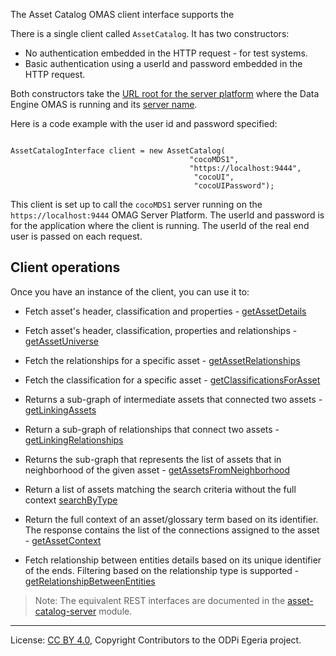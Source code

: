<!-- SPDX-License-Identifier: CC-BY-4.0 -->
<!-- Copyright Contributors to the ODPi Egeria project. -->


The Asset Catalog OMAS client interface supports the 


There is a single client called `AssetCatalog`.  It has two constructors:

* No authentication embedded in the HTTP request - for test systems.
* Basic authentication using a userId and password embedded in the HTTP request.

Both constructors take the [URL root for the server platform](../../../../docs/concepts/client-server/omas-server-url-root.md)
where the Data Engine OMAS is running and its [server name](../../../../docs/concepts/client-server/omas-server-name.md).

Here is a code example with the user id and password specified:

```

AssetCatalogInterface client = new AssetCatalog(
                                        "cocoMDS1",
                                        "https://localhost:9444",
                                         "cocoUI",
                                         "cocoUIPassword");

```

This client is set up to call the `cocoMDS1` server running on the `https://localhost:9444`
OMAG Server Platform.  The userId and password is for the application
where the client is running.  The userId of the real end user is passed
on each request.

## Client operations

Once you have an instance of the client, you can use it to:
* Fetch asset's header, classification and properties - [getAssetDetails]()

* Fetch asset's header, classification, properties and relationships - [getAssetUniverse]()

* Fetch the relationships for a specific asset - [getAssetRelationships]()

* Fetch the classification for a specific asset - [getClassificationsForAsset]()

* Returns a sub-graph of intermediate assets that connected two assets - [getLinkingAssets]()

* Return a sub-graph of relationships that connect two assets - [getLinkingRelationships]()


* Returns the sub-graph that represents the list of assets that in neighborhood of the given asset - [getAssetsFromNeighborhood]()

* Return a list of assets matching the search criteria without the full context [searchByType]()

* Return the full context of an asset/glossary term based on its identifier. The response contains the list of the connections assigned to the asset - [getAssetContext]()

* Fetch relationship between entities details based on its unique identifier of the ends. Filtering based on the relationship type is supported - [getRelationshipBetweenEntities]()

> Note: The equivalent REST interfaces are documented in the
[asset-catalog-server](../../../asset-catalog-server/README.md)
module.


----
License: [CC BY 4.0](https://creativecommons.org/licenses/by/4.0/),
Copyright Contributors to the ODPi Egeria project.
